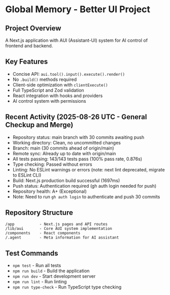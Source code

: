 # Global Memory - Better UI Project

## Project Overview
A Next.js application with AUI (Assistant-UI) system for AI control of frontend and backend.

## Key Features
- Concise API: `aui.tool().input().execute().render()`
- No `.build()` methods required
- Client-side optimization with `clientExecute()`
- Full TypeScript and Zod validation
- React integration with hooks and providers
- AI control system with permissions

## Recent Activity (2025-08-26 UTC - General Checkup and Merge)
- Repository status: main branch with 30 commits awaiting push
- Working directory: Clean, no uncommitted changes  
- Branch: main (30 commits ahead of origin/main)
- Remote sync: Already up to date with origin/main
- All tests passing: 143/143 tests pass (100% pass rate, 0.876s)
- Type checking: Passed without errors
- Linting: No ESLint warnings or errors (note: next lint deprecated, migrate to ESLint CLI)
- Build: Next.js production build successful (1697ms)
- Push status: Authentication required (gh auth login needed for push)
- Repository health: A+ (Exceptional)
- Note: Need to run `gh auth login` to authenticate and push 30 commits

## Repository Structure
```
/app           - Next.js pages and API routes
/lib/aui       - Core AUI system implementation
/components    - React components
/.agent        - Meta information for AI assistant
```

## Test Commands
- `npm test` - Run all tests
- `npm run build` - Build the application
- `npm run dev` - Start development server
- `npm run lint` - Run linting
- `npm run type-check` - Run TypeScript type checking